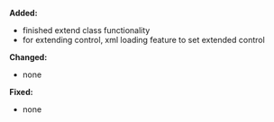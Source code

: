 **Added:**
* finished extend class functionality
* for extending control, xml loading feature to set extended control

**Changed:**
* none

**Fixed:**
* none
